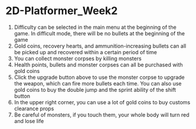 # 2D-Platformer_Week2
 
1. Difficulty can be selected in the main menu at the beginning of the game. In difficult mode, there will be no bullets at the beginning of the game
2. Gold coins, recovery hearts, and ammunition-increasing bullets can all be picked up and recovered within a certain period of time
3. You can collect monster corpses by killing monsters
4. Health points, bullets and monster corpses can all be purchased with gold coins
5. Click the upgrade button above to use the monster corpse to upgrade the weapon, which can fire more bullets each time. You can also use gold coins to buy the double jump and the sprint ability of the shift button
6. In the upper right corner, you can use a lot of gold coins to buy customs clearance props
7. Be careful of monsters, if you touch them, your whole body will turn red and lose life
